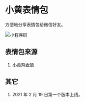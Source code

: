 # 小黄表情包

方便地分享表情包给微信好友。

![小程序码](https://elvinn.cn/img/xiaohuangji/gh_f47c3824706d_344.jpg)

## 表情包来源

1. [小黄鸡表情](https://github.com/esrrhs/xiaohuangji)

## 其它

1. 2021 年 2 月 19 日第一个版本上线。